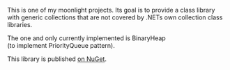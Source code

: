 This is one of my moonlight projects.
Its goal is to provide a class library with generic collections that are not 
covered by .NETs own collection class libraries.

The one and only currently implemented is BinaryHeap  
(to implement PriorityQueue pattern).

This library is published [on NuGet](https://www.nuget.org/packages/Collections/).
